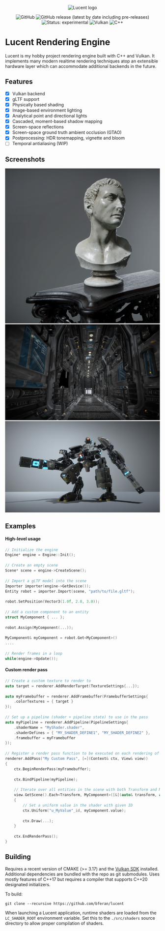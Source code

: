 <p align="center">
<img width="400" src="https://user-images.githubusercontent.com/25774113/140318368-10ecdd0a-0ea6-4a96-b3b5-aa7a540c84b5.png" alt="Lucent logo">
</p>

<p align="center">
<img alt="GitHub" src="https://img.shields.io/github/license/bferan/lucent">
<img alt="GitHub release (latest by date including pre-releases)" src="https://img.shields.io/github/v/release/bferan/lucent?include_prereleases">
<img alt="Status: experimental" src="https://img.shields.io/badge/status-experimental-orange">
<img alt="Vulkan" src="https://img.shields.io/badge/-Vulkan-red?logo=Vulkan&logoColor=white">
<img alt="C++" src="https://img.shields.io/badge/-C++-blue?logo=cplusplus&logoColor=white">
</p>

# Lucent Rendering Engine

Lucent is my hobby project rendering engine built with C++ and Vulkan. It implements many modern realtime rendering
techniques atop an extensible hardware layer which can accommodate additional backends in the future.

## Features

- [x] Vulkan backend
- [x] gLTF support
- [x] Physically based shading
- [x] Image-based environment lighting
- [x] Analytical point and directional lights
- [x] Cascaded, moment-based shadow mapping
- [x] Screen-space reflections
- [x] Screen-space ground truth ambient occlusion (GTAO)
- [x] Postprocessing: HDR tonemapping, vignette and bloom
- [ ] Temporal antialiasing (WIP)

## Screenshots

![Bust](https://raw.githubusercontent.com/bferan/bferan.github.io/master/assets/img/LucentBustThumb.png)
![Hall](https://raw.githubusercontent.com/bferan/bferan.github.io/master/assets/img/LucentCorridorThumb.png)
![Robot](https://raw.githubusercontent.com/bferan/bferan.github.io/master/assets/img/LucentRobotThumb.png)

## Examples

#### High-level usage

```c++
// Initialize the engine
Engine* engine = Engine::Init();

// Create an empty scene
Scene* scene = engine->CreateScene();

// Import a gLTF model into the scene
Importer importer(engine->GetDevice());
Entity robot = importer.Import(scene, "path/to/file.gltf");

robot.SetPosition(Vector3(1.0f, 2.0, 3.0));

// Add a custom component to an entity
struct MyComponent { ... };

robot.Assign(MyComponent(...));

MyComponent& myComponent = robot.Get<MyComponent>()
....

// Render frames in a loop
while(engine->Update());
```

#### Custom render pass
```c++
// Create a custom texture to render to
auto target = renderer.AddRenderTarget(TextureSettings{...});

auto myFramebuffer = renderer.AddFramebuffer(FramebufferSettings{ 
    .colorTextures = { target }
});

// Set up a pipeline (shader + pipeline state) to use in the pass
auto myPipeline = renderer.AddPipeline(PipelineSettings{ 
    .shaderName = "MyShader.shader",
    .shaderDefines = { "MY_SHADER_DEFINE1", "MY_SHADER_DEFINE2" },
    .framebuffer = myFramebuffer
});

// Register a render pass function to be executed on each rendering of the scene 
renderer.AddPass("My Custom Pass", [=](Context& ctx, View& view))
{
    ctx.BeginRenderPass(myFramebuffer);

    ctx.BindPipeline(myPipeline);
    
    // Iterate over all entities in the scene with both Transform and MyComponent
    view.GetScene().Each<Transform, MyComponent>([&](auto& transform, auto& myComponent))
    {
        // Set a uniform value in the shader with given ID
        ctx.Uniform("u_MyValue"_id, myComponent.value);
        
        ctx.Draw(...);
    }
    
    ctx.EndRenderPass();
}
```

## Building

Requires a recent version of CMAKE (>= 3.17) and the [Vulkan SDK](https://www.lunarg.com/vulkan-sdk/) installed.
Additional dependencies are bundled with the repo as git submodules. Uses mostly features of C++17 but requires a 
compiler that supports C++20 designated initializers.

To build:

```shell
git clone --recursive https://github.com/bferan/lucent
```

When launching a Lucent application, runtime shaders are loaded from the `LC_SHADER_ROOT` environment variable. Set this
to the `./src/shaders` source directory to allow proper compilation of shaders.


